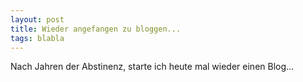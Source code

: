 ```yaml
---
layout: post
title: Wieder angefangen zu bloggen...
tags: blabla
---
```


Nach Jahren der Abstinenz, starte ich heute mal wieder einen Blog...
